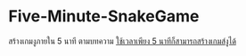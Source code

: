 # Five-Minute-SnakeGame

สร้างเกมงูภายใน 5 นาที ตามบทความ [ใช้เวลาเพียง 5 นาทีก็สามารถสร้างเกมส์งูได้](https://medium.com/i-gear-geek/%E0%B8%A1%E0%B8%B5%E0%B9%80%E0%B8%A7%E0%B8%A5%E0%B8%B2-5-%E0%B8%99%E0%B8%B2%E0%B8%97%E0%B8%B5%E0%B8%81%E0%B9%87%E0%B8%AA%E0%B8%A3%E0%B9%89%E0%B8%B2%E0%B8%87%E0%B9%80%E0%B8%81%E0%B8%A1%E0%B8%AA%E0%B9%8C%E0%B8%87%E0%B8%B9%E0%B9%84%E0%B8%94%E0%B9%89-b6ceb59aafde?fbclid=IwAR0D6aSExwo4UMgcQ9U5zmFmpG4JioRcKdLyxTiFXnZo2Ei8Ij4BX2DVRT0)




